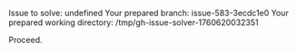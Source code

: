 Issue to solve: undefined
Your prepared branch: issue-583-3ecdc1e0
Your prepared working directory: /tmp/gh-issue-solver-1760620032351

Proceed.